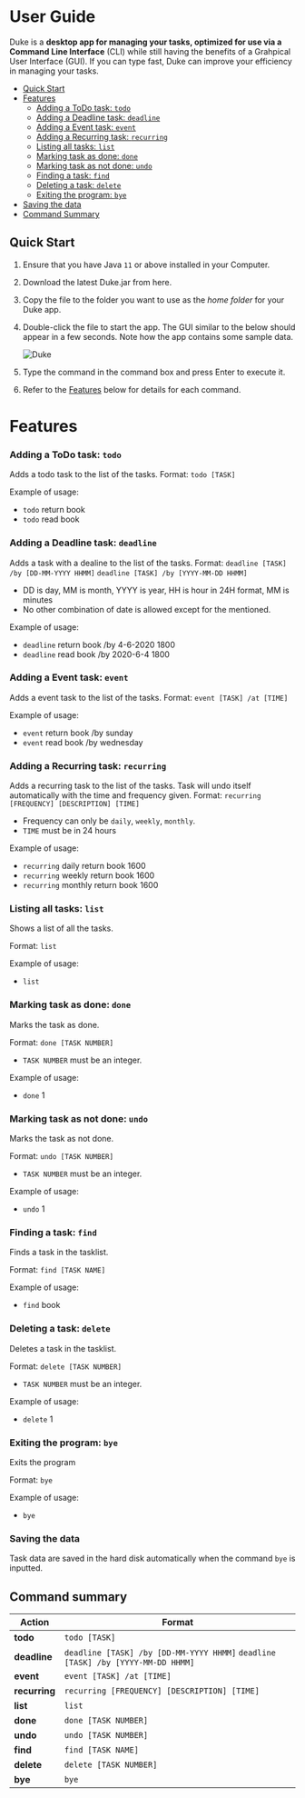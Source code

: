 # User Guide

Duke is a **desktop app for managing your tasks, optimized for use via a Command Line Interface** (CLI) while still having the benefits of a Grahpical User Interface (GUI). If you can type fast, Duke can improve your efficiency in managing your tasks.

* [Quick Start](#quick-start)
* [Features](#features)
  * [Adding a ToDo task: `todo`](#adding-a-todo-task-todo)
  * [Adding a Deadline task: `deadline`](#adding-a-deadline-task-deadline)
  * [Adding a Event task: `event`](#adding-a-event-task-event)
  * [Adding a Recurring task: `recurring`](#adding-a-recurring-task-recurring)
  * [Listing all tasks: `list`](#listing-all-tasks-todo)
  * [Marking task as done: `done`](#marking-task-as-done-done)
  * [Marking task as not done: `undo`](#marking-task-as-not-done-undo)
  * [Finding a task: `find`](#finding-a-task-find)
  * [Deleting a task: `delete`](#deleting-a-task-delete)
  * [Exiting the program: `bye`](#exiting-the-program-bye)
 * [Saving the data](#saving-the-data)
 * [Command Summary](#command-summary)

## Quick Start
  1. Ensure that you have Java `11` or above installed in your Computer.
  1. Download the latest Duke.jar from here.
  1. Copy the file to the folder you want to use as the *home folder* for your Duke app.
  1. Double-click the file to start the app. The GUI similar to the below should appear in a few seconds. Note how the app contains some sample data.
  
     ![Duke](/docs/Ui.png)
  1. Type the command in the command box and press Enter to execute it.
  1. Refer to the [Features](#features) below for details for each command.
  
# Features

### Adding a ToDo task: `todo`  

Adds a todo task to the list of the tasks.
Format: `todo [TASK]`

Example of usage: 
  * `todo` return book
  * `todo` read book
  
### Adding a Deadline task: `deadline`  

Adds a task with a dealine to the list of the tasks.
Format: `deadline [TASK] /by [DD-MM-YYYY HHMM]`
        `deadline [TASK] /by [YYYY-MM-DD HHMM]`
  * DD is day, MM is month, YYYY is year, HH is hour in 24H format, MM is minutes
  * No other combination of date is allowed except for the mentioned.

Example of usage: 
  * `deadline` return book /by 4-6-2020 1800
  * `deadline` read book /by 2020-6-4 1800
  
### Adding a Event task: `event`  

Adds a event task to the list of the tasks.
Format: `event [TASK] /at [TIME]`

Example of usage: 
  * `event` return book /by sunday
  * `event` read book /by wednesday

### Adding a Recurring task: `recurring`  

Adds a recurring task to the list of the tasks. Task will undo itself automatically with the time and frequency given.
Format: `recurring [FREQUENCY] [DESCRIPTION] [TIME]`
  * Frequency can only be `daily`, `weekly`, `monthly`.
  * `TIME` must be in 24 hours
  
Example of usage: 
  * `recurring` daily return book 1600 
  * `recurring` weekly return book 1600 
  * `recurring` monthly return book 1600 
  
### Listing all tasks: `list`

Shows a list of all the tasks.

Format: `list`
  
Example of usage: 
  * `list`
  
### Marking task as done: `done`

Marks the task as done.

Format: `done [TASK NUMBER]`
 * `TASK NUMBER` must be an integer.
  
Example of usage: 
  * `done` 1 
  
### Marking task as not done: `undo`

Marks the task as not done.

Format: `undo [TASK NUMBER]`
 * `TASK NUMBER` must be an integer.
  
Example of usage: 
  * `undo` 1 

### Finding a task: `find`

Finds a task in the tasklist.

Format: `find [TASK NAME]`
  
Example of usage: 
  * `find` book 
  
### Deleting a task: `delete`

Deletes a task in the tasklist.

Format: `delete [TASK NUMBER]`
   * `TASK NUMBER` must be an integer.

Example of usage: 
  * `delete` 1 
  
### Exiting the program: `bye`

Exits the program

Format: `bye`

Example of usage: 
  * `bye`
  
### Saving the data

Task data are saved in the hard disk automatically when the command `bye` is inputted.

## Command summary

**Action** | **Format**
------------ | -------------
**todo** | `todo [TASK]`
**deadline** | `deadline [TASK] /by [DD-MM-YYYY HHMM]` `deadline [TASK] /by [YYYY-MM-DD HHMM]`
**event** | `event [TASK] /at [TIME]`
**recurring** | `recurring [FREQUENCY] [DESCRIPTION] [TIME]`
**list** | `list`
**done** | `done [TASK NUMBER]`
**undo** | `undo [TASK NUMBER]`
**find** | `find [TASK NAME]`
**delete** | `delete [TASK NUMBER]`
**bye** | `bye`
